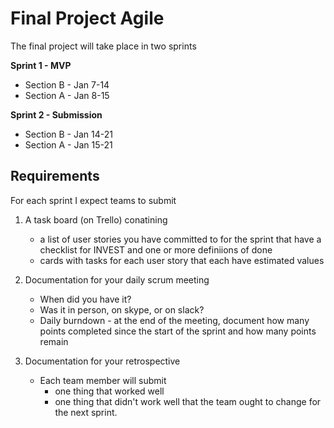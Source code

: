 # Final Project Agile

The final project will take place in two sprints

**Sprint 1 - MVP**

- Section B - Jan 7-14
- Section A - Jan 8-15

**Sprint 2 - Submission**

- Section B - Jan 14-21
- Section A - Jan 15-21

## Requirements

For each sprint I expect teams to submit

1. A task board (on Trello) conatining
	*  a list of user stories you have committed to for the sprint that have a checklist for INVEST and one or more definiions of done
	*  cards with tasks for each user story that each have estimated values

2. Documentation for your daily scrum meeting
	* When did you have it?
	* Was it in person, on skype, or on slack?
	* Daily burndown - at the end of the meeting, document how many points completed since the start of the sprint and how many points remain

3. Documentation for your retrospective
	* Each team member will submit
		* one thing that worked well
		* one thing that didn't work well that the team ought to change for the next sprint.
 